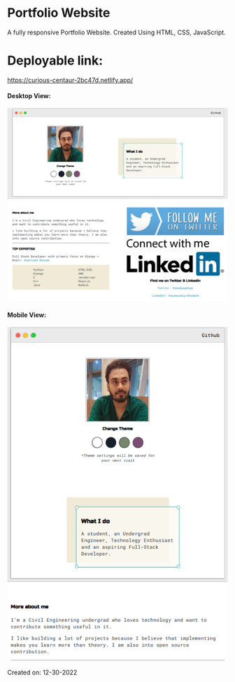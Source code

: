 # Portfolio Website

A fully responsive Portfolio Website. Created Using HTML, CSS, JavaScript.

# Deployable link:
https://curious-centaur-2bc47d.netlify.app/

#### Desktop View:

![ScreenShot](screenshot.jpg)


#### Mobile View:

![ScreenShot](screenshot2.jpg)

Created on: 12-30-2022

